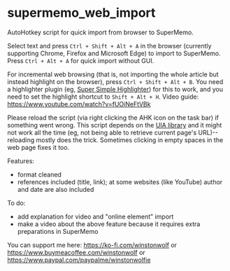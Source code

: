 # supermemo_web_import
 AutoHotkey script for quick import from browser to SuperMemo.

Select text and press `Ctrl + Shift + Alt + A` in the browser (currently supporting Chrome, Firefox and Microsoft Edge) to import to SuperMemo. Press `Ctrl + Alt + A` for quick import without GUI.

For incremental web browsing (that is, not importing the whole article but instead highlight on the browser), press `Ctrl + Shift + Alt + B`. You need a highlighter plugin (eg, [Super Simple Highlighter](https://chromewebstore.google.com/detail/super-simple-highlighter/hhlhjgianpocpoppaiihmlpgcoehlhio)) for this to work, and you need to set the highlight shortcut to `Shift + Alt + H`. Video guide: https://www.youtube.com/watch?v=fUOiNeFtVBk

Please reload the script (via right clicking the AHK icon on the task bar) if something went wrong. This script depends on the [UIA library](https://github.com/Descolada/UIAutomation) and it might not work all the time (eg, not being able to retrieve current page's URL)--reloading mostly does the trick. Sometimes clicking in empty spaces in the web page fixes it too.


Features:

- format cleaned
- references included (title, link); at some websites (like YouTube) author and date are also included

To do:

- add explanation for video and "online element" import
- make a video about the above feature because it requires extra preparations in SuperMemo

You can support me here: https://ko-fi.com/winstonwolf or https://www.buymeacoffee.com/winstonwolf or https://www.paypal.com/paypalme/winstonwolfie
